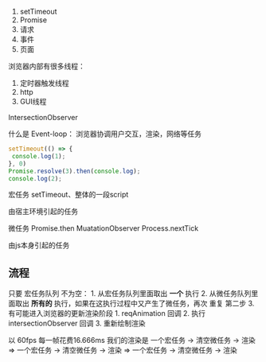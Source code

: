 1. setTimeout
2. Promise
3. 请求
4. 事件
5. 页面

浏览器内部有很多线程：
1. 定时器触发线程
2. http
3. GUI线程

IntersectionObserver

什么是 Event-loop：
  浏览器协调用户交互，渲染，网络等任务
```js
setTimeout(() => {
 console.log(1);
}, 0)
Promise.resolve(3).then(console.log);
console.log(2);
```
宏任务
setTimeout、整体的一段script

由宿主环境引起的任务

微任务
Promise.then MuatationObserver Process.nextTick

由js本身引起的任务

## 流程
只要 宏任务队列 不为空：
    1. 从宏任务队列里面取出 **一个** 执行
    2. 从微任务队列里面取出 **所有的** 执行，如果在这执行过程中又产生了微任务，再次 重复 第二步
    3. 有可能进入浏览器的更新渲染阶段
      1. reqAnimation 回调
      2. 执行 intersectionObserver 回调
      3. 重新绘制渲染

以 60fps 每一帧花费16.666ms
我们的渲染是
一个宏任务 -> 清空微任务 -> 渲染 => 一个宏任务 -> 清空微任务 -> 渲染 => 一个宏任务 -> 清空微任务 -> 渲染